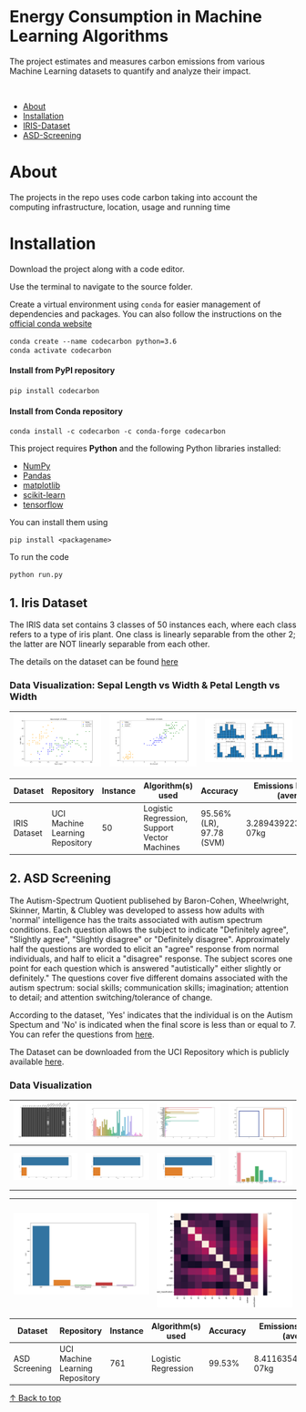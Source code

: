 # Energy Consumption in Machine Learning Algorithms 

The project estimates and measures carbon emissions from various Machine Learning datasets to quantify and analyze their impact.

<br/>

- [About](#about-Green-Coding)
- [Installation](https://github.com/blessinvarkey/Energy-Consumption-In-Machine-Learning/blob/main/README.md#installation)
- [IRIS-Dataset](https://github.com/blessinvarkey/Estimation-of-Energy-Consumption-In-Machine-Learning/blob/main/README.md#1-iris-dataset)
- [ASD-Screening](https://github.com/blessinvarkey/Estimation-of-Energy-Consumption-In-Machine-Learning/blob/main/README.md#2-autism-spectrum-quotient-aq-10--q-chat)

# About 

The projects in the repo uses code carbon taking into account the computing infrastructure, location, usage and running time



# Installation

Download the project along with a code editor.

Use the terminal to navigate to the source folder. 

Create a virtual environment using `conda` for easier management of dependencies and packages. You can also follow the instructions on the [official conda website](https://docs.conda.io/projects/conda/en/latest/user-guide/install/)

```
conda create --name codecarbon python=3.6
conda activate codecarbon
```

#### Install from PyPI repository
```
pip install codecarbon
```

#### Install from Conda repository

```
conda install -c codecarbon -c conda-forge codecarbon
```

This project requires **Python** and the following Python libraries installed:

- [NumPy](http://www.numpy.org/)
- [Pandas](http://pandas.pydata.org/)
- [matplotlib](http://matplotlib.org/)
- [scikit-learn](http://scikit-learn.org/stable/)
- [tensorflow](https://www.tensorflow.org)

You can install them using 

```
pip install <packagename>
```

To run the code
```
python run.py
```


## 1. Iris Dataset
The IRIS data set contains 3 classes of 50 instances each, where each class refers to a type of iris plant. One class is linearly separable from the other 2; the latter are NOT linearly separable from each other. 

The details on the dataset can be found [here](https://archive.ics.uci.edu/ml/datasets/iris)


### Data Visualization: Sepal Length vs Width & Petal Length vs Width
|![Screenshot](images/Figure_1.png)|![Screenshot](images/Figure_2.png)|![Screenshot](images/Figure_3.png)|
| ------------- | ------------- |------------- |

| Dataset | Repository | Instance | Algorithm(s) used | Accuracy| Emissions Recorded* (average) |
| ------------- |------------- | ------------- | ------------- | ------------- | ------------- | 
| IRIS Dataset  | UCI Machine Learning Repository | 50 | Logistic Regression, Support Vector Machines | 95.56% (LR), 97.78 (SVM)| 3.2894392230672367e-07kg |



## 2. ASD Screening
The Autism-Spectrum Quotient publisehed by Baron-Cohen, Wheelwright, Skinner, Martin, & Clubley was developed to assess how adults with 'normal' intelligence has the traits associated with autism spectrum conditions. Each question allows the subject to indicate "Definitely agree", "Slightly agree", "Slightly disagree" or "Definitely disagree". Approximately half the questions are worded to elicit an "agree" response from normal individuals, and half to elicit a "disagree" response. The subject scores one point for each question which is answered "autistically" either slightly or definitely." The questions cover five different domains associated with the autism spectrum: social skills; communication skills; imagination; attention to detail; and attention switching/tolerance of change.

According to the dataset, 'Yes' indicates that the individual is on the Autism Spectum and 'No' is indicated when the final score is less than or equal to 7. You can refer the questions from [here](https://www.nice.org.uk/guidance/cg142/resources/autism-spectrum-quotient-aq10-test-pdf-186582493).

The Dataset can be downloaded from the UCI Repository which is publicly available [here](https://archive.ics.uci.edu/ml/datasets/Autism+Screening+Adult). 

### Data Visualization
|![Screenshot](images/asd_dataset/Figure_1.png)|![Screenshot](images/asd_dataset/Figure_2.png)|![Screenshot](images/asd_dataset/Figure_3.png)|![Screenshot](images/asd_dataset/Figure_4.png)|
| ------------- | ------------- |------------- | ------------- | 
|![Screenshot](images/asd_dataset/Figure_5.png)|![Screenshot](images/asd_dataset/Figure_6.png)|![Screenshot](images/asd_dataset/Figure_7.png)|![Screenshot](images/asd_dataset/Figure_9.png)|

|![Screenshot](images/asd_dataset/Figure_10.png)|![Screenshot](images/asd_dataset/Figure_11.png)|
| ------------- |------------- | 

| Dataset | Repository | Instance| Algorithm(s) used |  Accuracy| Emissions Recorded* (average)|
| ------------- |------------- | ------------- | ------------- | ------------- | ------------- | 
| ASD Screening  | UCI Machine Learning Repository | 761 | Logistic Regression | 99.53% | 8.411635420125923e-07kg | 



[↑ Back to top](https://github.com/blessinvarkey/Energy-Consumption-In-Machine-Learning)
